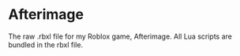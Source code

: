 # Afterimage
The raw .rbxl file for my Roblox game, Afterimage. All Lua scripts are bundled in the rbxl file.
